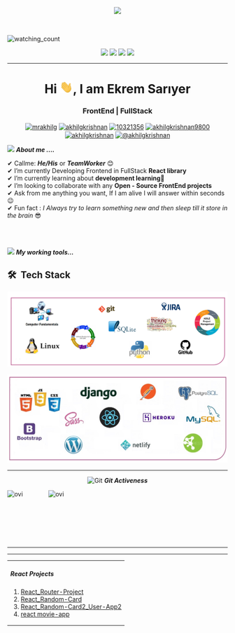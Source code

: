 <p align="center">
  <img src="https://s27389.pcdn.co/wp-content/uploads/2019/08/AdobeStock_244675452.jpeg" height="200"/>
</p>
<br>

<p align="left"> 
<img src="https://komarev.com/ghpvc/?username=ekrem0691&color=brightgreen" alt="watching_count" />
 </p>
 <p align="center">
<img src="https://img.shields.io/badge/Age-29-blue" />
  <img src="https://img.shields.io/badge/Focus-Frontend Developer-brightgreen" />
  <img src="https://img.shields.io/badge/Lives-Ankara/Turkey-success" />
  <img src="https://img.shields.io/badge/Languages-Turkish%20%26%20English-brightgreen" />
</p>
<hr>
<h1 align="center">Hi <img src="https://raw.githubusercontent.com/ABSphreak/ABSphreak/master/gifs/Hi.gif" width="30px">, I am Ekrem Sarıyer </h1>
<h3 align="center"> FrontEnd | FullStack </h3>

<p align="center">
<a href="https://twitter.com/beyyy_kerem" target="blank"><img align="center" src="https://cdn.jsdelivr.net/npm/simple-icons@3.0.1/icons/twitter.svg" alt="mrakhilg" height="30" width="30" /></a>
<a href="https://www.linkedin.com/in/ekrm-sryr-444761223/" target="blank"><img align="center" src="https://cdn.jsdelivr.net/npm/simple-icons@3.0.1/icons/linkedin.svg" alt="akhilgkrishnan" height="30" width="30" /></a>
<a href="https://stackoverflow.com/users/18004535/ekrm-sryr" target="blank"><img align="center" src="https://cdn.jsdelivr.net/npm/simple-icons@3.0.1/icons/stackoverflow.svg" alt="10321356" height="30" width="30" /></a>
<a href="https://www.facebook.com/kerembey" target="blank"><img align="center" src="https://cdn.jsdelivr.net/npm/simple-icons@3.0.1/icons/facebook.svg" alt="akhilgkrishnan9800" height="30" width="30" /></a>
<a href="https://instagram.com/keremsryr" target="blank"><img align="center" src="https://cdn.jsdelivr.net/npm/simple-icons@3.0.1/icons/instagram.svg" alt="akhilgkrishnan" height="30" width="30" /></a>
<a href="https://medium.com/@06hilalekrem06" target="blank"><img align="center" src="https://cdn.jsdelivr.net/npm/simple-icons@3.0.1/icons/medium.svg" alt="@akhilgkrishnan" height="30" width="30" /></a>
</p>




<img src="https://media.giphy.com/media/iY8CRBdQXODJSCERIr/giphy.gif" width="30px">&nbsp;***About me ....***

✔ Callme: ***He/His*** or ***TeamWorker*** 😊 <br>
✔ I’m currently Developing Frontend in FullStack **React library**<br>
✔ I’m currently learning about **development learning**🥰<br>
✔ I’m looking to collaborate with any **Open - Source FrontEnd projects**<br>
✔ Ask from me anything you want, If I am alive I will answer within seconds 😉<br>
✔ Fun fact : *I Always try to learn something new and then sleep till it store in the brain* 😎<br><br><br><br>
 

<img src="https://media.giphy.com/media/iY8CRBdQXODJSCERIr/giphy.gif" width="30px">&nbsp;***My working tools...***
<p align="left">
  
<h2>🛠 &nbsp;Tech Stack</h2>
<p><img src="https://github.com/D1183-Mustafa/D1183-Mustafa/blob/main/tools2.png"</p>
<p><img src="https://github.com/D1183-Mustafa/D1183-Mustafa/blob/main/tools.png"</p>
  <hr>
<p align="center">
<img src="https://media.giphy.com/media/W5eoZHPpUx9sapR0eu/giphy.gif" width="30px" alt="Git"/>&nbsp;<i><b>Git Activeness</b></i></p>
 
<p><img align="left" src="https://github-readme-stats.vercel.app/api/top-langs?username=ekrem0691&show_icons=true&locale=en&layout=compact&theme=chartreuse-dark" alt="ovi" /></p>
<p>&nbsp;<img align="right" src="https://github-readme-stats.vercel.app/api?username=ekrem0691&show_icons=true&locale=en&theme=chartreuse-dark" alt="ovi" width="410" /></p>
<br><br><br><br><br>

<hr>
<hr>




<table align = center>
    <tr>
        <td>
                      <h5>React Projects</h5>
            <ol>
                <li>
                <a
                href="https://ekrem0691.github.io/react-router-project"
                target="_blank"
                   >React_Router-Project</a>
                </li>
                <li>
                <a
                href="https://ekrem-bora-06-randomcard.netlify.app"
                target="_blank"
                   >React_Random-Card </a>
                </li>
               <li>
                <a
                href="https://random-user-app2.netlify.app"
                target="_blank"
                   >React_Random-Card2_User-App2</a>
                </li>
               <li>
                <a
                href="https://react-movies-app-1.netlify.app"
                target="_blank"
                >react movie-app</a
                >
               </li>
            </ol>
        </td>
    </tr>
</table>

 
 

 

